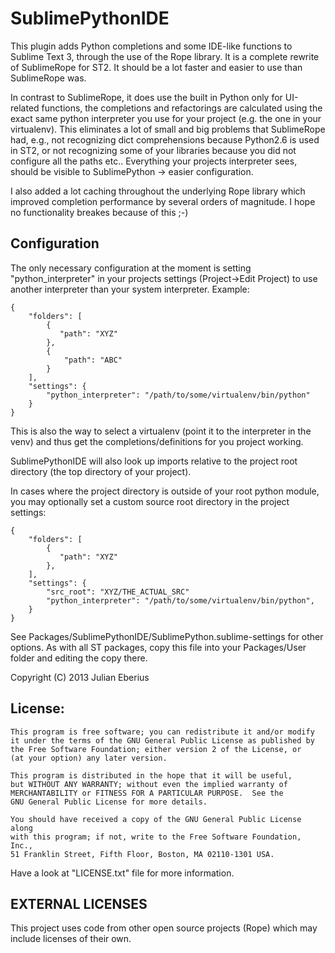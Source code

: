 **SublimePythonIDE**
===========================
This plugin adds Python completions and some IDE-like functions to Sublime Text 3, through the use of the Rope library.
It is a complete rewrite of SublimeRope for ST2. It should be a lot faster and easier to use than SublimeRope was.

In contrast to SublimeRope, it does use the built in Python only for UI-related functions, the completions and refactorings
are calculated using the exact same python interpreter you use for your project (e.g. the one in your virtualenv).
This eliminates a lot of small and big problems that SublimeRope had, e.g., not recognizing dict comprehensions because Python2.6 is used in ST2, or not recognizing some of your libraries because you did not configure all the paths etc..
Everything your projects interpreter sees, should be visible to SublimePython -> easier configuration.

I also added a lot caching throughout the underlying Rope library which improved completion performance by several orders of magnitude. I hope no functionality breakes because of this ;-)


Configuration
-------------

The only necessary configuration at the moment is setting "python_interpreter" in your projects settings (Project->Edit Project) to use another interpreter than your system interpreter. Example:

    {
        "folders": [
            {
               "path": "XYZ"
            },
            {
                "path": "ABC"
            }
        ],
        "settings": {
            "python_interpreter": "/path/to/some/virtualenv/bin/python"
        }
    }

This is also the way to select a virtualenv (point it to the interpreter in the venv) and thus get the completions/definitions for you project working.

SublimePythonIDE will also look up imports relative to the project root directory (the top directory of your project).

In cases where the project directory is outside of your root python module, you may optionally set a custom source root directory in the project settings:

    {
        "folders": [
            {
               "path": "XYZ"
            },
        ],
        "settings": {
            "src_root": "XYZ/THE_ACTUAL_SRC"
            "python_interpreter": "/path/to/some/virtualenv/bin/python",
        }
    }

See Packages/SublimePythonIDE/SublimePython.sublime-settings for other options. As with all ST packages, copy this file into your Packages/User folder and editing the copy there.

Copyright (C) 2013 Julian Eberius

License:
--------

    This program is free software; you can redistribute it and/or modify
    it under the terms of the GNU General Public License as published by
    the Free Software Foundation; either version 2 of the License, or
    (at your option) any later version.

    This program is distributed in the hope that it will be useful,
    but WITHOUT ANY WARRANTY; without even the implied warranty of
    MERCHANTABILITY or FITNESS FOR A PARTICULAR PURPOSE.  See the
    GNU General Public License for more details.

    You should have received a copy of the GNU General Public License along
    with this program; if not, write to the Free Software Foundation, Inc.,
    51 Franklin Street, Fifth Floor, Boston, MA 02110-1301 USA.

Have a look at "LICENSE.txt" file for more information.

EXTERNAL LICENSES
-----------------
This project uses code from other open source projects (Rope)
which may include licenses of their own.
